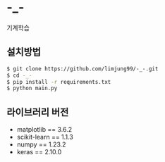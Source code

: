 # -_-
기계학습


## 설치방법
```bash
$ git clone https://github.com/limjung99/-_-.git
$ cd -_-
$ pip install -r requirements.txt
$ python main.py
```

## 라이브러리 버전

- matplotlib == 3.6.2
- scikit-learn == 1.1.3
- numpy == 1.23.2
- keras == 2.10.0
